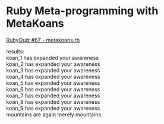 # Ruby Meta-programming with MetaKoans  
[RubyQuiz #67 - metakoans.rb](http://www.rubyquiz.com/quiz67.html)  
  
results:  
koan_1 has expanded your awareness  
koan_2 has expanded your awareness  
koan_3 has expanded your awareness  
koan_4 has expanded your awareness  
koan_5 has expanded your awareness  
koan_6 has expanded your awareness  
koan_7 has expanded your awareness  
koan_8 has expanded your awareness  
koan_9 has expanded your awareness  
mountains are again merely mountains